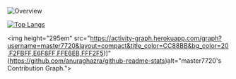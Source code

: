 ![Overview](https://github-readme-stats.vercel.app/api?username=Threeot&include_all_commits=true&count_private=true&title_color=CC88BB&text_color=885566&bg_color=20,F2FBFF,E6F8FF,FFE6EB,FFF2F5)

[![Top Langs](https://github-readme-stats.vercel.app/api/top-langs/?username=Threeot&layout=compact&title_color=CC88BB&bg_color=20,F2FBFF,E6F8FF,FFE6EB,FFF2F5)](https://github.com/anuraghazra/github-readme-stats)

<img height="295em" src="https://activity-graph.herokuapp.com/graph?username=master7720&layout=compact&title_color=CC88BB&bg_color=20,F2FBFF,E6F8FF,FFE6EB,FFF2F5)]" (https://github.com/anuraghazra/github-readme-stats)alt="master7720's Contribution Graph.">
</a></div>
